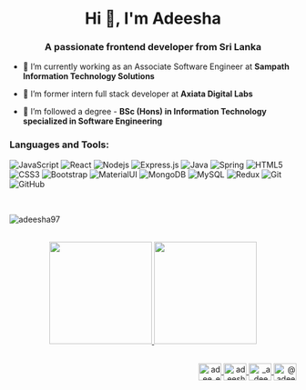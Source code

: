 <h1 align="center">Hi 👋, I'm Adeesha</h1>
<h3 align="center">A passionate frontend developer from Sri Lanka</h3>

- 🔭 I’m currently working as an Associate Software Engineer at **Sampath Information Technology Solutions**

- 🔭 I’m former intern full stack developer at **Axiata Digital Labs**

- 🌱 I’m followed a degree - **BSc (Hons) in Information Technology specialized in Software Engineering**

### Languages and Tools:
![JavaScript](https://img.shields.io/badge/-JavaScript-black?style=flat-square&logo=javascript)
![React](https://img.shields.io/badge/-React-black?style=flat-square&logo=react)
![Nodejs](https://img.shields.io/badge/-Nodejs-black?style=flat-square&logo=Node.js)
![Express.js](https://img.shields.io/badge/Express.js-404D59?style=flat-square)
![Java](https://img.shields.io/badge/-java-E34A86?style=flat-square&logo=java)
![Spring](https://img.shields.io/badge/Spring-6DB33F?style=flat-square&logo=spring)
![HTML5](https://img.shields.io/badge/-HTML5-E34F26?style=flat-square&logo=html5&logoColor=white)
![CSS3](https://img.shields.io/badge/-CSS3-1572B6?style=flat-square&logo=css3)
![Bootstrap](https://img.shields.io/badge/-Bootstrap-563D7C?style=flat-square&logo=bootstrap)
![MaterialUI](https://img.shields.io/badge/-Bootstrap-563D7C?style=flat-square&logo=bootstrap)
![MongoDB](https://img.shields.io/badge/-MongoDB-black?style=flat-square&logo=mongodb)
![MySQL](https://img.shields.io/badge/-MySQL-black?style=flat-square&logo=mysql)
![Redux](https://img.shields.io/badge/Redux-593D88?style=flat-square&logo=redux)
![Git](https://img.shields.io/badge/-Git-black?style=flat-square&logo=git)
![GitHub](https://img.shields.io/badge/-GitHub-181717?style=flat-square&logo=github)

<br>

<p align="left"> <img src="https://komarev.com/ghpvc/?username=adeesha97&label=Profile%20views&color=0e75b6&style=flat" alt="adeesha97" /> </p>

<br> 

<div align="center"> 
  <a href="https://github.com/rafaballerini">
    <img height="180em" src="https://github-readme-stats.vercel.app/api?username=adeesha97&show_icons=true&theme=dracula&include_all_commits=true&count_private=true"/>       <img height="180em" src="https://github-readme-stats.vercel.app/api/top-langs/?username=adeesha97&layout=compact&langs_count=7&theme=dracula"/> 
</div>

<br>  
  
<p align="right">
  <a href="https://twitter.com/adee_exe" target="blank">
    <img align="center" src="https://raw.githubusercontent.com/rahuldkjain/github-profile-readme-generator/master/src/images/icons/Social/twitter.svg" alt="adee_exe" height="30" width="40" />
  </a>
  <a href="https://linkedin.com/in/adeesha kawshal" target="blank">
    <img align="center" src="https://raw.githubusercontent.com/rahuldkjain/github-profile-readme-generator/master/src/images/icons/Social/linked-in-alt.svg" alt="adeesha kawshal" height="30" width="40" />
  </a>
  <a href="https://instagram.com/_adee.exe_" target="blank">
    <img align="center" src="https://raw.githubusercontent.com/rahuldkjain/github-profile-readme-generator/master/src/images/icons/Social/instagram.svg" alt="_adee.exe_" height="30" width="40" />
  </a>
  <a href="https://medium.com/@adeeshakawshal1997" target="blank">
    <img align="center" src="https://raw.githubusercontent.com/rahuldkjain/github-profile-readme-generator/master/src/images/icons/Social/medium.svg" alt="@adeeshakawshal1997" height="30" width="40" />
  </a>
</p>
